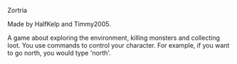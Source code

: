 Zortria

Made by HalfKelp and Timmy2005.

A game about exploring the environment, killing monsters and collecting loot.
You use commands to control your character. For example, if you want to go north,
you would type 'north'.


